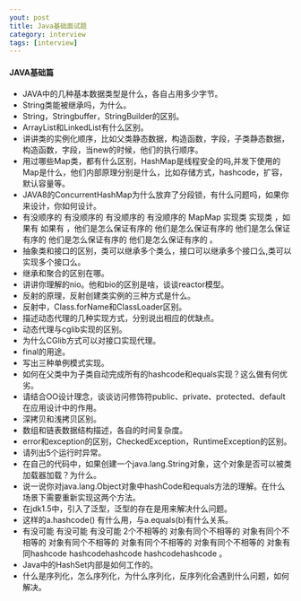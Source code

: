 ```yaml
---
yout: post
title: Java基础面试题
category: interview
tags: [interview]
---
```

#### JAVA基础篇

- JAVA中的几种基本数据类型是什么，各自占用多少字节。
- String类能被继承吗，为什么。
- String，Stringbuffer，StringBuilder的区别。
- ArrayList和LinkedList有什么区别。
- 讲讲类的实例化顺序，比如父类静态数据，构造函数，字段，子类静态数据，构造函数，字段，当new的时候，他们的执行顺序。
- 用过哪些Map类，都有什么区别，HashMap是线程安全的吗,并发下使用的Map是什么，他们内部原理分别是什么，比如存储方式，hashcode，扩容，默认容量等。
- JAVA8的ConcurrentHashMap为什么放弃了分段锁，有什么问题吗，如果你来设计，你如何设计。
- 有没顺序的 有没顺序的 有没顺序的 有没顺序的 MapMap 实现类 实现类 ，如果有 如果有 ，他们是怎么保证有序的 他们是怎么保证有序的 他们是怎么保证有序的 他们是怎么保证有序的 他们是怎么保证有序的 。
- 抽象类和接口的区别，类可以继承多个类么，接口可以继承多个接口么,类可以实现多个接口么。
- 继承和聚合的区别在哪。
- 讲讲你理解的nio。他和bio的区别是啥，谈谈reactor模型。
- 反射的原理，反射创建类实例的三种方式是什么。
- 反射中，Class.forName和ClassLoader区别。
- 描述动态代理的几种实现方式，分别说出相应的优缺点。
- 动态代理与cglib实现的区别。
- 为什么CGlib方式可以对接口实现代理。
- final的用途。
- 写出三种单例模式实现。
- 如何在父类中为子类自动完成所有的hashcode和equals实现？这么做有何优劣。
- 请结合OO设计理念，谈谈访问修饰符public、private、protected、default在应用设计中的作用。
- 深拷贝和浅拷贝区别。
- 数组和链表数据结构描述，各自的时间复杂度。
- error和exception的区别，CheckedException，RuntimeException的区别。
- 请列出5个运行时异常。
- 在自己的代码中，如果创建一个java.lang.String对象，这个对象是否可以被类加载器加载？为什么。
- 说一说你对java.lang.Object对象中hashCode和equals方法的理解。在什么场景下需要重新实现这两个方法。
- 在jdk1.5中，引入了泛型，泛型的存在是用来解决什么问题。
- 这样的a.hashcode() 有什么用，与a.equals(b)有什么关系。
- 有没可能 有没可能 有没可能 2个不相等的 对象有同个不相等的 对象有同个不相等的 对象有同个不相等的 对象有同个不相等的 对象有同个不相等的 对象有同hashcode hashcodehashcode hashcodehashcode 。
- Java中的HashSet内部是如何工作的。
- 什么是序列化，怎么序列化，为什么序列化，反序列化会遇到什么问题，如何解决。
